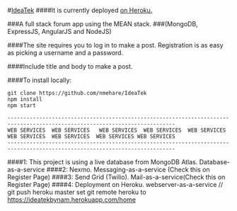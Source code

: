 #[IdeaTek](http://localhost:3000/home)
####It is currently deployed [on Heroku.](https://ideatekbynam.herokuapp.com/home)

###A full stack forum app using the MEAN stack.
###(MongoDB, ExpressJS, AngularJS and NodeJS)

####The site requires you to log in to make a post. Registration is as easy as picking a username and a password.

####Include title and body to make a post.

####To install locally:

    git clone https://github.com/nmehare/IdeaTek
    npm install
    npm start

	---------------------------------------------------------------------------------------------------------------------------
	WEB SERVICES  WEB SERVICES   WEB SERVICES  WEB SERVICES  WEB SERVICES  WEB SERVICES  WEB SERVICES  WEB SERVICES WEB SERVICES 
	---------------------------------------------------------------------------------------------------------------------------

####1: This project is using a live database from MongoDB Atlas. Database-as-a-service
####2: Nexmo. Messaging-as-a-service (Check this on Register Page)
####3: Send Grid (Twilio). Mail-as-a-service(Check this on Register Page)
####4: Deployment on Heroku. webserver-as-a-service
//
git push heroku master
set git remote heroku to https://ideatekbynam.herokuapp.com/home